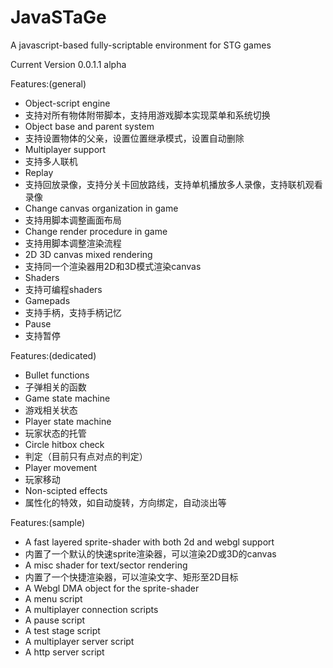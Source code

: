 # JavaSTaGe
A javascript-based fully-scriptable environment for STG games

Current Version 0.0.1.1 alpha


Features:(general)
- Object-script engine
- 支持对所有物体附带脚本，支持用游戏脚本实现菜单和系统切换
- Object base and parent system
- 支持设置物体的父亲，设置位置继承模式，设置自动删除
- Multiplayer support
- 支持多人联机
- Replay
- 支持回放录像，支持分关卡回放路线，支持单机播放多人录像，支持联机观看录像
- Change canvas organization in game
- 支持用脚本调整画面布局
- Change render procedure in game
- 支持用脚本调整渲染流程
- 2D 3D canvas mixed rendering
- 支持同一个渲染器用2D和3D模式渲染canvas
- Shaders
- 支持可编程shaders
- Gamepads
- 支持手柄，支持手柄记忆
- Pause
- 支持暂停

Features:(dedicated)
- Bullet functions
- 子弹相关的函数
- Game state machine
- 游戏相关状态
- Player state machine
- 玩家状态的托管
- Circle hitbox check
- 判定（目前只有点对点的判定）
- Player movement
- 玩家移动
- Non-scipted effects
- 属性化的特效，如自动旋转，方向绑定，自动淡出等

Features:(sample)
- A fast layered sprite-shader with both 2d and webgl support
- 内置了一个默认的快速sprite渲染器，可以渲染2D或3D的canvas
- A misc shader for text/sector rendering 
- 内置了一个快捷渲染器，可以渲染文字、矩形至2D目标
- A Webgl DMA object for the sprite-shader
- A menu script
- A multiplayer connection scripts
- A pause script
- A test stage script
- A multiplayer server script
- A http server script
